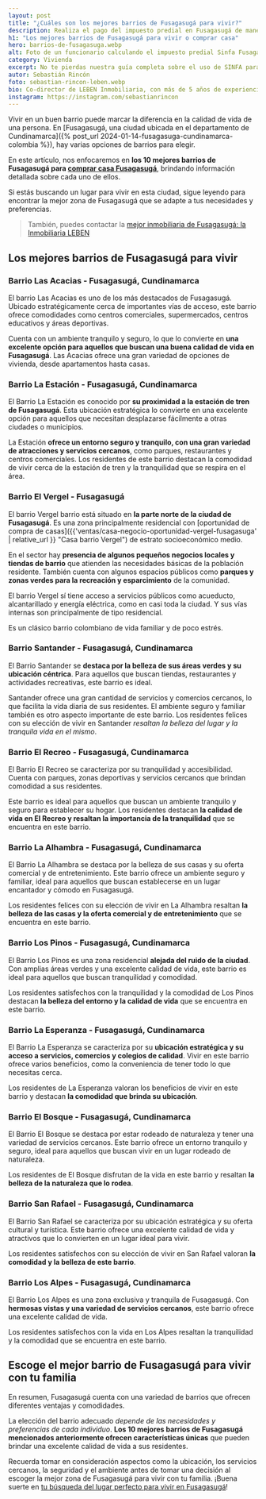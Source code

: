 ```yaml
---
layout: post
title: "¿Cuáles son los mejores barrios de Fusagasugá para vivir?"
description: Realiza el pago del impuesto predial en Fusagasugá de manera sencilla y segura con SINFA. Sigue nuestro paso a paso. Aprovecha los beneficios
h1: "Los mejores barrios de Fusagasugá para vivir o comprar casa"
hero: barrios-de-fusagasuga.webp
alt: Foto de un funcionario calculando el impuesto predial Sinfa Fusagasugá
category: Vivienda
excerpt: No te pierdas nuestra guía completa sobre el uso de SINFA para el impuesto predial en Fusagasugá. Aprende sobre plazos, descuentos, opciones de pago y más. ¡Cumple con tu deber ciudadano!
autor: Sebastián Rincón
foto: sebastian-rincon-leben.webp
bio: Co-director de LEBEN Inmobiliaria, con más de 5 años de experiencia en el mercado de propiedades de Fusagasugá. Disfruta compartiendo lo que lo enamora de vivir en esta floreciente ciudad.
instagram: https://instagram.com/sebastianrincon
---
```

Vivir en un buen barrio puede marcar la diferencia en la calidad de vida de una persona. En [Fusagasugá, una ciudad ubicada en el departamento de Cundinamarca]({% post_url 2024-01-14-fusagasuga-cundinamarca-colombia %}), hay varias opciones de barrios para elegir.

En este artículo, nos enfocaremos en **los 10 mejores barrios de Fusagasugá para [comprar casa Fusagasugá](/)**, brindando información detallada sobre cada uno de ellos.

Si estás buscando un lugar para vivir en esta ciudad, sigue leyendo para encontrar la mejor zona de Fusagasugá que se adapte a tus necesidades y preferencias.

> También, puedes contactar la [mejor inmobiliaria de Fusagasugá: la Inmobiliaria LEBEN](/)

## Los mejores barrios de Fusagasugá para vivir

### Barrio Las Acacias - Fusagasugá, Cundinamarca

El barrio Las Acacias es uno de los más destacados de Fusagasugá. Ubicado estratégicamente cerca de importantes vías de acceso, este barrio ofrece comodidades como centros comerciales, supermercados, centros educativos y áreas deportivas.

Cuenta con un ambiente tranquilo y seguro, lo que lo convierte en **una excelente opción para aquellos que buscan una buena calidad de vida en Fusagasugá**. Las Acacias ofrece una gran variedad de opciones de vivienda, desde apartamentos hasta casas.

### Barrio La Estación - Fusagasugá, Cundinamarca

El Barrio La Estación es conocido por **su proximidad a la estación de tren de Fusagasugá**. Esta ubicación estratégica lo convierte en una excelente opción para aquellos que necesitan desplazarse fácilmente a otras ciudades o municipios.

La Estación **ofrece un entorno seguro y tranquilo, con una gran variedad de atracciones y servicios cercanos**, como parques, restaurantes y centros comerciales. Los residentes de este barrio destacan la comodidad de vivir cerca de la estación de tren y la tranquilidad que se respira en el área.

### Barrio El Vergel - Fusagasugá

El barrio Vergel barrio está situado en **la parte norte de la ciudad de Fusagasugá**. Es una zona principalmente residencial con [oportunidad de compra de casas]({{'ventas/casa-negocio-oportunidad-vergel-fusagasuga' | relative_url }} "Casa barrio Vergel") de estrato socioeconómico medio.

En el sector hay **presencia de algunos pequeños negocios locales y tiendas de barrio** que atienden las necesidades básicas de la población residente. También cuenta con algunos espacios públicos como **parques y zonas verdes para la recreación y esparcimiento** de la comunidad.

El barrio Vergel sí tiene acceso a servicios públicos como acueducto, alcantarillado y energía eléctrica, como en casi toda la ciudad. Y sus vías internas son principalmente de tipo residencial.

Es un clásico barrio colombiano de vida familiar y de poco estrés.

### Barrio Santander - Fusagasugá, Cundinamarca

El Barrio Santander se **destaca por la belleza de sus áreas verdes y su ubicación céntrica**. Para aquellos que buscan tiendas, restaurantes y actividades recreativas, este barrio es ideal.

Santander ofrece una gran cantidad de servicios y comercios cercanos, lo que facilita la vida diaria de sus residentes. El ambiente seguro y familiar también es otro aspecto importante de este barrio. Los residentes felices con su elección de vivir en Santander *resaltan la belleza del lugar y la tranquila vida en el mismo*.

### Barrio El Recreo - Fusagasugá, Cundinamarca

El Barrio El Recreo se caracteriza por su tranquilidad y accesibilidad. Cuenta con parques, zonas deportivas y servicios cercanos que brindan comodidad a sus residentes.

Este barrio es ideal para aquellos que buscan un ambiente tranquilo y seguro para establecer su hogar. Los residentes destacan **la calidad de vida en El Recreo y resaltan la importancia de la tranquilidad** que se encuentra en este barrio.

### Barrio La Alhambra - Fusagasugá, Cundinamarca

El Barrio La Alhambra se destaca por la belleza de sus casas y su oferta comercial y de entretenimiento. Este barrio ofrece un ambiente seguro y familiar, ideal para aquellos que buscan establecerse en un lugar encantador y cómodo en Fusagasugá.

Los residentes felices con su elección de vivir en La Alhambra resaltan **la belleza de las casas y la oferta comercial y de entretenimiento** que se encuentra en este barrio.

### Barrio Los Pinos - Fusagasugá, Cundinamarca

El Barrio Los Pinos es una zona residencial **alejada del ruido de la ciudad**. Con amplias áreas verdes y una excelente calidad de vida, este barrio es ideal para aquellos que buscan tranquilidad y comodidad.

Los residentes satisfechos con la tranquilidad y la comodidad de Los Pinos destacan **la belleza del entorno y la calidad de vida** que se encuentra en este barrio.

### Barrio La Esperanza - Fusagasugá, Cundinamarca

El Barrio La Esperanza se caracteriza por su **ubicación estratégica y su acceso a servicios, comercios y colegios de calidad**. Vivir en este barrio ofrece varios beneficios, como la conveniencia de tener todo lo que necesitas cerca.

Los residentes de La Esperanza valoran los beneficios de vivir en este barrio y destacan **la comodidad que brinda su ubicación**.

### Barrio El Bosque - Fusagasugá, Cundinamarca

El Barrio El Bosque se destaca por estar rodeado de naturaleza y tener una variedad de servicios cercanos. Este barrio ofrece un entorno tranquilo y seguro, ideal para aquellos que buscan vivir en un lugar rodeado de naturaleza.

Los residentes de El Bosque disfrutan de la vida en este barrio y resaltan **la belleza de la naturaleza que lo rodea**.

### Barrio San Rafael - Fusagasugá, Cundinamarca

El Barrio San Rafael se caracteriza por su ubicación estratégica y su oferta cultural y turística. Este barrio ofrece una excelente calidad de vida y atractivos que lo convierten en un lugar ideal para vivir.

Los residentes satisfechos con su elección de vivir en San Rafael valoran **la comodidad y la belleza de este barrio**.

### Barrio Los Alpes - Fusagasugá, Cundinamarca

El Barrio Los Alpes es una zona exclusiva y tranquila de Fusagasugá. Con **hermosas vistas y una variedad de servicios cercanos**, este barrio ofrece una excelente calidad de vida.

Los residentes satisfechos con la vida en Los Alpes resaltan la tranquilidad y la comodidad que se encuentra en este barrio.

## Escoge el mejor barrio de Fusagasugá para vivir con tu familia

En resumen, Fusagasugá cuenta con una variedad de barrios que ofrecen diferentes ventajas y comodidades.

La elección del barrio adecuado *depende de las necesidades y preferencias de cada individuo*. **Los 10 mejores barrios de Fusagasugá mencionados anteriormente ofrecen características únicas** que pueden brindar una excelente calidad de vida a sus residentes.

Recuerda tomar en consideración aspectos como la ubicación, los servicios cercanos, la seguridad y el ambiente antes de tomar una decisión al escoger la mejor zona de Fusagasugá para vivir con tu familia. ¡Buena suerte en [tu búsqueda del lugar perfecto para vivir en Fusagasugá]({{'ventas'|relative_url}})!
